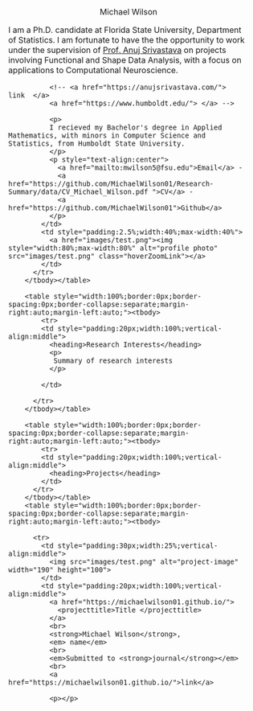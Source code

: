 
<html lang="en"><head><meta http-equiv="Content-Type" content="text/html; charset=UTF-8">

  <title>Michael Wilson </title>
  
  <meta name="author" content="Michael Wilson">
  <meta name="viewport" content="width=device-width, initial-scale=1">
  
  <link rel="stylesheet" type="text/css" href="stylesheet.css">
</head>

<body>
  <table style="width:100%;max-width:1000px;border:0px;border-spacing:0px;border-collapse:separate;margin-right:auto;margin-left:auto;"><tbody>
    <tr style="padding:0px">
      <td style="padding:0px">
        <table style="width:100%;border:0px;border-spacing:0px;border-collapse:separate;margin-right:auto;margin-left:auto;"><tbody>
          <tr style="padding:0px">
            <td style="padding:2.5%;width:63%;vertical-align:middle">
              <p style="text-align:center">
                <name>Michael Wilson</name>
           </p>
              <p>I am a Ph.D. candidate at Florida State University, Department of Statistics. I am fortunate to have the the opportunity to work under the supervision of <a href="https://anujsrivastava.com/">Prof. Anuj Srivastava</a> on projects involving Functional and Shape Data Analysis, with a focus on applications to Computational Neuroscience.  
              </p>
              
              <!-- <a href="https://anujsrivastava.com/">  link  </a>  
              <a href="https://www.humboldt.edu/"> </a> -->
              
              <p>
              I recieved my Bachelor's degree in Applied Mathematics, with minors in Computer Science and Statistics, from Humboldt State University.
              </p>
              <p style="text-align:center">
                <a href="mailto:mwilson5@fsu.edu">Email</a> -
                <a href="https://github.com/MichaelWilson01/Research-Summary/data/CV_Michael_Wilson.pdf ">CV</a> -
                <a href="https://github.com/MichaelWilson01">Github</a>
              </p>
            </td>
            <td style="padding:2.5%;width:40%;max-width:40%">
              <a href="images/test.png"><img style="width:80%;max-width:80%" alt="profile photo" src="images/test.png" class="hoverZoomLink"></a>
            </td>
          </tr>
        </tbody></table>

        <table style="width:100%;border:0px;border-spacing:0px;border-collapse:separate;margin-right:auto;margin-left:auto;"><tbody>
            <tr>
            <td style="padding:20px;width:100%;vertical-align:middle">
              <heading>Research Interests</heading>
              <p>
               Summary of research interests
              </p>

            </td>

          </tr>
        </tbody></table>
        
        <table style="width:100%;border:0px;border-spacing:0px;border-collapse:separate;margin-right:auto;margin-left:auto;"><tbody>
            <tr>
            <td style="padding:20px;width:100%;vertical-align:middle">
              <heading>Projects</heading>
            </td>
          </tr>
        </tbody></table>
        <table style="width:100%;border:0px;border-spacing:0px;border-collapse:separate;margin-right:auto;margin-left:auto;"><tbody>

          <tr>
            <td style="padding:30px;width:25%;vertical-align:middle">
              <img src="images/test.png" alt="project-image" width="190" height="100">
            </td>
            <td style="padding:20px;width:100%;vertical-align:middle">
              <a href="https://michaelwilson01.github.io/">
                <projecttitle>Title </projecttitle>
              </a>
              <br>
              <strong>Michael Wilson</strong>,
              <em> name</em>
              <br>
              <em>Submitted to <strong>journal</strong></em>  
              <br>
              <a href="https://michaelwilson01.github.io/">link</a>

              <p></p>

